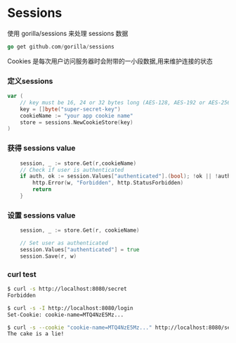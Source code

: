 Sessions 
====

使用 gorilla/sessions 来处理 sessions 数据

```go
go get github.com/gorilla/sessions
```

Cookies 是每次用户访问服务器时会附带的一小段数据,用来维护连接的状态

### 定义sessions

```go
var (
    // key must be 16, 24 or 32 bytes long (AES-128, AES-192 or AES-256)
    key = []byte("super-secret-key")
    cookieName := "your app cookie name"
    store = sessions.NewCookieStore(key)
)
```

### 获得 sessions value

```go
    session, _ := store.Get(r,cookieName)
    // Check if user is authenticated
    if auth, ok := session.Values["authenticated"].(bool); !ok || !auth {
        http.Error(w, "Forbidden", http.StatusForbidden)
        return
    }
```

### 设置 sessions value

```go
    session, _ := store.Get(r, cookieName)

    // Set user as authenticated
    session.Values["authenticated"] = true
    session.Save(r, w)
```

### curl test

```bash
$ curl -s http://localhost:8080/secret
Forbidden

$ curl -s -I http://localhost:8080/login
Set-Cookie: cookie-name=MTQ4NzE5Mz...

$ curl -s --cookie "cookie-name=MTQ4NzE5Mz..." http://localhost:8080/secret
The cake is a lie!
```
